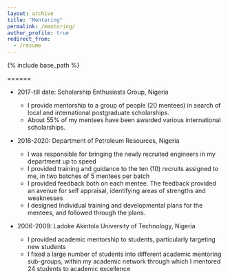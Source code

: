 ```yaml
---
layout: archive
title: "Mentoring"
permalink: /mentoring/
author_profile: true
redirect_from:
  - /resume
---
```


{% include base_path %}


======
* 2017-till date: Scholarship Enthusiasts Group, Nigeria
  * I provide mentorship to a group of people (20 mentees) in search of local and international postgraduate scholarships. 
  * About 55% of my mentees have been awarded various international scholarships.

* 2018-2020: Department of Petroleum Resources, Nigeria
  * I was responsible for bringing the newly recruited engineers in my department up to speed
  * I provided training and guidance to the ten (10) recruits assigned to me, in two batches of 5 mentees per batch
  * I  provided feedback both on each mentee. The feedback provided an avenue for self appraisal, identifying areas of strengths and weaknesses
  *	I designed Individual training and developmental plans for the mentees, and followed through the plans.
  
* 2006-2009: Ladoke Akintola University of Technology, Nigeria
  * I provided academic mentorship to students, particularly targeting new students
  * I fixed a large number of students into different academic mentoring sub-groups, within my academic network through which I mentored 24 students to academic excellence
